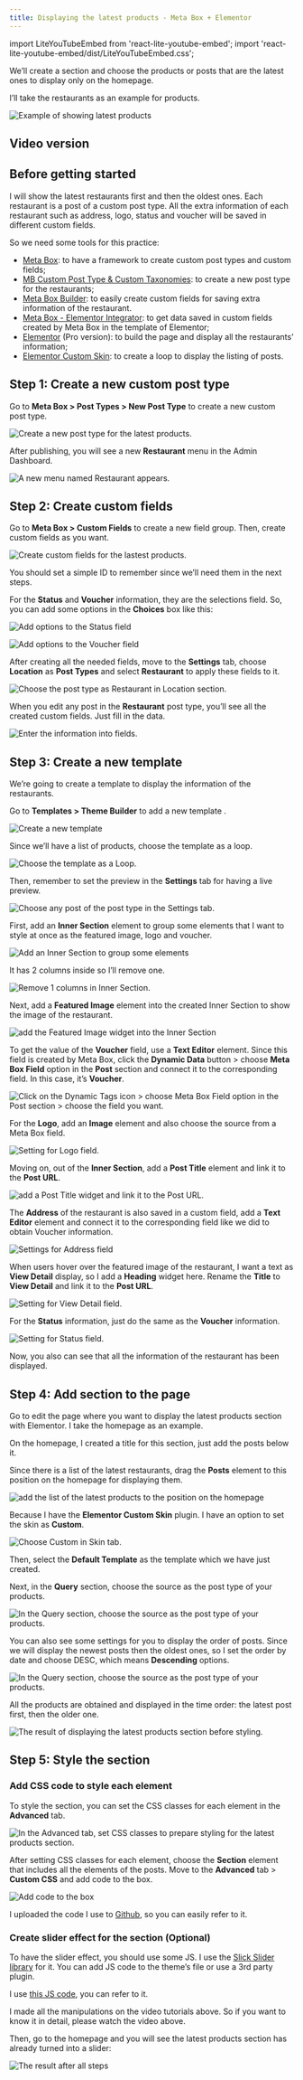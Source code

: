 ```yaml
---
title: Displaying the latest products - Meta Box + Elementor
---
```


import LiteYouTubeEmbed from 'react-lite-youtube-embed';
import 'react-lite-youtube-embed/dist/LiteYouTubeEmbed.css';

We’ll create a section and choose the products or posts that are the latest ones to display only on the homepage.

I’ll take the restaurants as an example for products.

![Example of showing latest products](https://i.imgur.com/9K0bmI2.gif)

## Video version

<LiteYouTubeEmbed id='KvYfEO-X4OA' />

## Before getting started

I will show the latest restaurants first and then the oldest ones. Each restaurant is a post of a custom post type. All the extra information of each restaurant such as address, logo, status and voucher will be saved in different custom fields.

So we need some tools for this practice:

* [Meta Box](https://metabox.io/): to have a framework to create custom post types and custom fields;
* [MB Custom Post Type & Custom Taxonomies](https://metabox.io/plugins/custom-post-type/): to create a new post type for the restaurants;
* [Meta Box Builder](https://metabox.io/plugins/meta-box-builder/): to easily create custom fields for saving extra information of the restaurant.
* [Meta Box - Elementor Integrator](https://metabox.io/plugins/mb-elementor-integrator/): to get data saved in custom fields created by Meta Box in the template of Elementor;
* [Elementor](https://elementor.com/) (Pro version): to build the page and display all the restaurants’ information;
* [Elementor Custom Skin](https://wordpress.org/plugins/ele-custom-skin/): to create a loop to display the listing of posts.

## Step 1: Create a new custom post type

Go to **Meta Box > Post Types > New Post Type** to create a new custom post type.

![Create a new post type for the latest products.](https://i.imgur.com/E0PpYjv.png)

After publishing, you will see a new **Restaurant** menu in the Admin Dashboard.

![A new menu named Restaurant appears.](https://i.imgur.com/YTbt5ZN.png)

## Step 2: Create custom fields

Go to **Meta Box > Custom Fields** to create a new field group. Then, create custom fields as you want.

![Create custom fields for the lastest products.](https://i.imgur.com/hn36nQr.png)

You should set a simple ID to remember since we’ll need them in the next steps.

For the **Status** and **Voucher** information, they are the selections field. So, you can add some options in the **Choices** box like this:

![Add options to the Status field](https://i.imgur.com/miN7Qny.png)

![Add options to the Voucher field](https://i.imgur.com/cZ2IKzD.png)

After creating all the needed fields, move to the **Settings** tab, choose **Location** as **Post Types** and select **Restaurant** to apply these fields to it.

![Choose the post type as Restaurant in Location section.](https://i.imgur.com/gvr0cBD.png)

When you edit any post in the **Restaurant** post type, you’ll see all the created custom fields. Just fill in the data.

![Enter the information into fields.](https://i.imgur.com/qm8DIgf.png)

## Step 3: Create a new template

We’re going to create a template to display the information of the restaurants.

Go to **Templates > Theme Builder** to add a new template .

![Create a new template](https://i.imgur.com/SHuMxdU.png)

Since we’ll have a list of products, choose the template as a loop.

![Choose the template as a Loop.](https://i.imgur.com/tie34CB.png)

Then, remember to set the preview in the **Settings** tab for having a live preview.

![Choose any post of the post type in the Settings tab.](https://i.imgur.com/q3mtdsr.png)

First, add an **Inner Section** element to group some elements that I want to style at once as the featured image, logo and voucher.

![Add an Inner Section to group some elements](https://i.imgur.com/EDvUikT.png)

It has 2 columns inside so I’ll remove one.

![Remove 1 columns in Inner Section.](https://i.imgur.com/nxj2Crh.png)

Next, add a **Featured Image** element into the created Inner Section to show the image of the restaurant.

![add the Featured Image widget into the Inner Section](https://i.imgur.com/n5uCzxR.png)

To get the value of the **Voucher** field, use a **Text Editor** element. Since this field is created by Meta Box, click the **Dynamic Data** button > choose **Meta Box Field** option in the **Post** section and connect it to the corresponding field. In this case, it’s **Voucher**.

![Click on the Dynamic Tags icon > choose Meta Box Field option in the Post section > choose the field you want.](https://i.imgur.com/RkTFBT6.gif)

For the **Logo**, add an **Image** element and also choose the source from a Meta Box field.

![Setting for Logo field.](https://i.imgur.com/MbN8a8r.gif)

Moving on, out of the **Inner Section**, add a **Post Title** element and link it to the **Post URL**.

![add a Post Title widget and link it to the Post URL.](https://i.imgur.com/ls4qZKm.gif)

The **Address** of the restaurant is also saved in a custom field, add a **Text Editor** element and connect it to the corresponding field like we did to obtain Voucher information.

![Settings for Address field](https://i.imgur.com/q9HEYCe.gif)

When users hover over the featured image of the restaurant, I want a text as **View Detail** display, so I add a **Heading** widget here. Rename the **Title** to **View Detail** and link it to the 
**Post URL**.

![Setting for View Detail field.](https://i.imgur.com/dXaufUA.gif)

For the **Status** information, just do the same as the **Voucher** information.

![Setting for Status field.](https://i.imgur.com/zBqWBsP.gif)

Now, you also can see that all the information of the restaurant has been displayed.

## Step 4: Add section to the page

Go to edit the page where you want to display the latest products section with Elementor. I take the homepage as an example.

On the homepage, I created a title for this section, just add the posts below it.

Since there is a list of the latest restaurants, drag the **Posts** element to this position on the homepage for displaying them.

![add the list of the latest products to the position on the homepage](https://i.imgur.com/j5mZjaD.png)

Because I have the **Elementor Custom Skin** plugin. I have an option to set the skin as **Custom**.

![Choose Custom in Skin tab.](https://i.imgur.com/YEEMx3s.png)

Then, select the **Default Template** as the template which we have just created.

Next, in the **Query** section, choose the source as the post type of your products.

![In the Query section, choose the source as the post type of your products.](https://i.imgur.com/BoTDDnq.png)

You can also see some settings for you to display the order of posts. Since we will display the newest posts then the oldest ones, so I set the order by date and choose DESC, which means **Descending** options.

![In the Query section, choose the source as the post type of your products.](https://i.imgur.com/9rh4I3B.png)

All the products are obtained and displayed in the time order: the latest post first, then the older one.

![The result of displaying the latest products section before styling.](https://i.imgur.com/tb3kVVQ.png)

## Step 5: Style the section

### Add CSS code to style each element

To style the section, you can set the CSS classes for each element in the **Advanced** tab.

![In the Advanced tab, set CSS classes to prepare styling for the latest products section.](https://i.imgur.com/V1ONafz.gif)

After setting CSS classes for each element, choose the **Section** element that includes all the elements of the posts. Move to the **Advanced** tab > **Custom CSS** and add code to the box.

![Add code to the box](https://i.imgur.com/aMXgVuT.png)

I uploaded the code I use to [Github](https://github.com/wpmetabox/tutorials/blob/master/display-latest-posts-with-Elementor/custom.css), so you can easily refer to it.

### Create slider effect for the section (Optional)

To have the slider effect, you should use some JS. I use the [Slick Slider library](https://github.com/kenwheeler/slick/tree/master/slick) for it. You can add JS code to the theme’s file or use a 3rd party plugin.

I use [this JS code](https://github.com/kenwheeler/slick/blob/master/slick/slick.min.js), you can refer to it.

I made all the manipulations on the video tutorials above. So if you want to know it in detail, please watch the video above.

Then, go to the homepage and you will see the latest products section has already turned into a slider:

![The result after all steps](https://i.imgur.com/26ZajWu.png)

